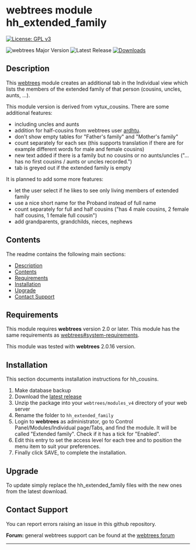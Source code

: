 # webtrees module hh_extended_family

[![License: GPL v3](https://img.shields.io/badge/License-GPL%20v3-blue.svg)](http://www.gnu.org/licenses/gpl-3.0)

![webtrees Major Version](https://img.shields.io/badge/webtrees-v2.x-green)
![Latest Release](https://img.shields.io/github/v/release/hartenthaler/hh_extended_family)
[![Downloads](https://img.shields.io/github/downloads/hartenthaler/hh_extended_family/2.0.16.7/total)]()

<a name="Description"></a>

## Description

This [webtrees](https://www.webtrees.net) module creates an additional tab in the Individual view which lists the members of the extended family of that person (cousins, uncles, aunts, ...).

This module version is derived from vytux_cousins. There are some additional features:
* including uncles and aunts
* addition for half-cousins from webtrees user [ardhtu](https://www.webtrees.net/index.php/en/forum/2-open-discussion/35751-vytux-cousins-children-of-half-sibblings-will-not-be-recognized-as-cousins#85279).
* don't show empty tables for "Father's family" and "Mother's family"
* count separately for each sex (this supports translation if there are for example different words for male and female cousins)
* new text added if there is a family but no cousins or no aunts/uncles ("... has no first cousins / aunts or uncles recorded.")
* tab is greyed out if the extended family is empty

It is planned to add some more features:
* let the user select if he likes to see only living members of extended family
* use a nice short name for the Proband instead of full name
* count separately for full and half cousins ("has 4 male cousins, 2 female half cousins, 1 female full cousin")
* add grandparents, grandchilds, nieces, nephews

<a name="Contents"></a>

## Contents

The readme contains the following main sections:

*   [Description](#Description)
*   [Contents](#Contents)
*   [Requirements](#Requirements)
*   [Installation](#Installation)
*   [Upgrade](#upgrade)
*   [Contact Support](#Support)

<a name="Requirements"></a>

## Requirements

This module requires **webtrees** version 2.0 or later.
This module has the same requirements as [webtrees#system-requirements](https://github.com/fisharebest/webtrees#system-requirements).

This module was tested with **webtrees** 2.0.16 version.

<a name="Installation"></a>

## Installation

This section documents installation instructions for hh_cousins.

1. Make database backup
1. Download the [latest release](https://github.com/hartenthaler/hh_extended_family/releases/latest)
1. Unzip the package into your `webtrees/modules_v4` directory of your web server
1. Rename the folder to `hh_extended_family`
1. Login to **webtrees** as administrator, go to <span class="pointer">Control Panel/Modules/Individual page/Tabs</span>, and find the module. It will be called "Extended family". Check if it has a tick for "Enabled".
1. Edit this entry to set the access level for each tree and to position the menu item to suit your preferences.
1. Finally click SAVE, to complete the installation.

<a name="upgrade"></a>

## Upgrade

To update simply replace the hh_extended_family files with the new ones from the latest download.

<a name="Support"></a>

## Contact Support

You can report errors raising an issue in this github repository.

<span style="font-weight: bold;">Forum: </span>general webtrees support can be found at the [webtrees forum](http://www.webtrees.net/)

* * *
